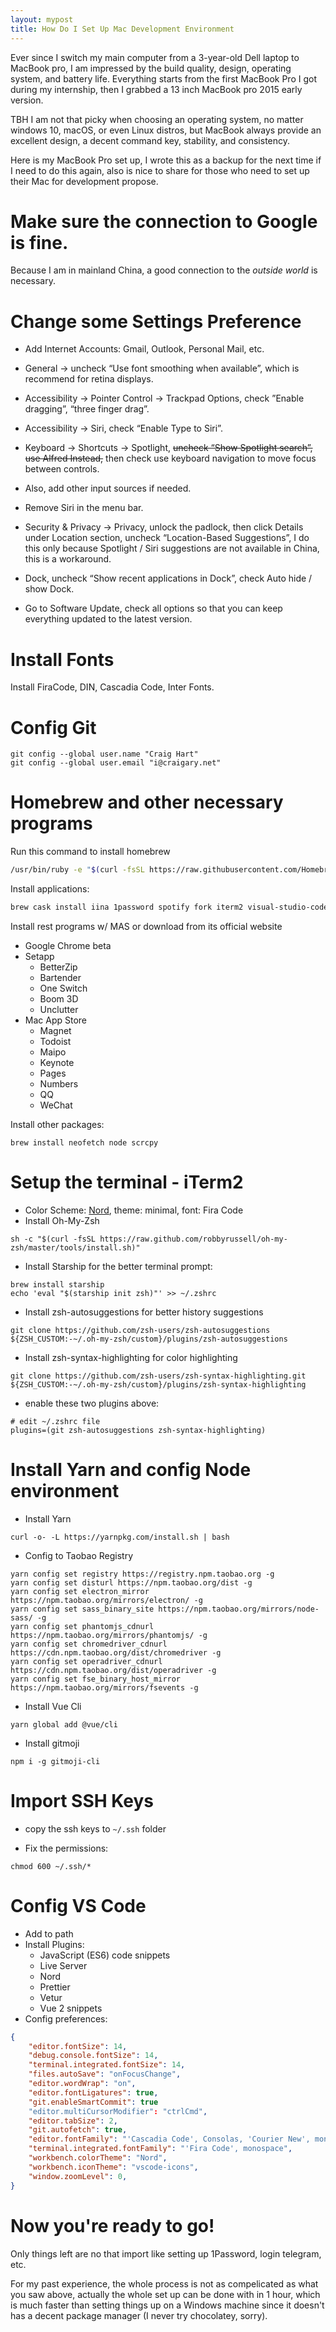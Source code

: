 ```yaml
---
layout: mypost
title: How Do I Set Up Mac Development Environment
---
```


Ever since I switch my main computer from a 3-year-old Dell laptop to MacBook pro, I am impressed by the build quality, design, operating system, and battery life. Everything starts from the first MacBook Pro I got during my internship, then I grabbed a 13 inch MacBook pro 2015 early version.

TBH I am not that picky when choosing an operating system, no matter windows 10, macOS, or even Linux distros, but MacBook always provide an excellent design, a decent command key, stability, and consistency. 

Here is my MacBook Pro set up, I wrote this as a backup for the next time if I need to do this again, also is nice to share for those who need to set up their Mac for development propose.

# Make sure the connection to Google is fine.

Because I am in mainland China, a good connection to the *outside world* is necessary.

# Change some Settings Preference

- Add Internet Accounts: Gmail, Outlook, Personal Mail, etc.

- General -> uncheck “Use font smoothing when available”, which is recommend for retina displays. 

- Accessibility -> Pointer Control -> Trackpad Options, check ”Enable dragging”, “three finger drag”.

- Accessibility -> Siri, check “Enable Type to Siri”.

- Keyboard -> Shortcuts -> Spotlight, ~~uncheck “Show Spotlight search”, use Alfred Instead,~~ then check use keyboard navigation to move focus between controls. 

- Also, add other input sources if needed.

- Remove Siri in the menu bar.

- Security & Privacy -> Privacy, unlock the padlock, then click Details under Location section, uncheck “Location-Based Suggestions”, I do this only because Spotlight / Siri suggestions are not available in China, this is a workaround.

- Dock, uncheck “Show recent applications in Dock”, check Auto hide / show Dock.

- Go to Software Update, check all options so that you can keep everything updated to the latest version.

# Install Fonts

Install FiraCode, DIN, Cascadia Code, Inter Fonts.

# Config Git

```shell
git config --global user.name "Craig Hart"
git config --global user.email "i@craigary.net"
```

# Homebrew and other necessary programs

Run this command to install homebrew

```bash
/usr/bin/ruby -e "$(curl -fsSL https://raw.githubusercontent.com/Homebrew/install/master/install)"
```

Install applications:

```bash
brew cask install iina 1password spotify fork iterm2 visual-studio-code textmate typora figma telegram alfred AppCleaner notion Minecraft google-backup-and-sync android-platform-tools
```

Install rest programs w/ MAS or download from its official website

- Google Chrome beta
- Setapp
  - BetterZip
  - Bartender
  - One Switch
  - Boom 3D
  - Unclutter
- Mac App Store
  - Magnet
  - Todoist
  - Maipo
  - Keynote
  - Pages
  - Numbers
  - QQ
  - WeChat

Install other packages:

```shell
brew install neofetch node scrcpy
```

# Setup the terminal - iTerm2

- Color Scheme: [Nord](https://github.com/arcticicestudio/nord-iterm2), theme: minimal, font: Fira Code
- Install Oh-My-Zsh

```shell
sh -c "$(curl -fsSL https://raw.github.com/robbyrussell/oh-my-zsh/master/tools/install.sh)"
```

- Install Starship for the better terminal prompt: 

```shell
brew install starship
echo 'eval "$(starship init zsh)"' >> ~/.zshrc
```

- Install zsh-autosuggestions for better history suggestions
  
```shell
git clone https://github.com/zsh-users/zsh-autosuggestions ${ZSH_CUSTOM:-~/.oh-my-zsh/custom}/plugins/zsh-autosuggestions
```

- Install zsh-syntax-highlighting for color highlighting

```shell
git clone https://github.com/zsh-users/zsh-syntax-highlighting.git ${ZSH_CUSTOM:-~/.oh-my-zsh/custom}/plugins/zsh-syntax-highlighting
```

- enable these two plugins above: 

```
# edit ~/.zshrc file
plugins=(git zsh-autosuggestions zsh-syntax-highlighting)
```

# Install Yarn and config Node environment

- Install Yarn

```shell
curl -o- -L https://yarnpkg.com/install.sh | bash
```

- Config to Taobao Registry

```shell
yarn config set registry https://registry.npm.taobao.org -g
yarn config set disturl https://npm.taobao.org/dist -g
yarn config set electron_mirror https://npm.taobao.org/mirrors/electron/ -g
yarn config set sass_binary_site https://npm.taobao.org/mirrors/node-sass/ -g
yarn config set phantomjs_cdnurl https://npm.taobao.org/mirrors/phantomjs/ -g
yarn config set chromedriver_cdnurl https://cdn.npm.taobao.org/dist/chromedriver -g
yarn config set operadriver_cdnurl https://cdn.npm.taobao.org/dist/operadriver -g
yarn config set fse_binary_host_mirror https://npm.taobao.org/mirrors/fsevents -g
```
- Install Vue Cli

```shell
yarn global add @vue/cli
```

- Install gitmoji

```
npm i -g gitmoji-cli
```

# Import SSH Keys

- copy the ssh keys to `~/.ssh` folder

- Fix the permissions:

```shell
chmod 600 ~/.ssh/*
```

# Config VS Code

- Add to path
- Install Plugins:
  - JavaScript (ES6) code snippets
  - Live Server
  - Nord
  - Prettier
  - Vetur
  - Vue 2 snippets
- Config  preferences:

```json
{
    "editor.fontSize": 14,
    "debug.console.fontSize": 14,
    "terminal.integrated.fontSize": 14,
    "files.autoSave": "onFocusChange",
    "editor.wordWrap": "on",
    "editor.fontLigatures": true,
    "git.enableSmartCommit": true
    "editor.multiCursorModifier": "ctrlCmd",
    "editor.tabSize": 2,
    "git.autofetch": true,
    "editor.fontFamily": "'Cascadia Code', Consolas, 'Courier New', monospace",
    "terminal.integrated.fontFamily": "'Fira Code', monospace",
    "workbench.colorTheme": "Nord",
    "workbench.iconTheme": "vscode-icons",
    "window.zoomLevel": 0,
}
```

# Now you're ready to go!

Only things left are no that import like setting up 1Password, login telegram, etc.

For my past experience, the whole process is not as compelicated as what you saw above, actually the whole set up can be done with in 1 hour, which is much faster than setting things up on a Windows machine since it doesn't has a decent package manager (I never try chocolatey, sorry). 
